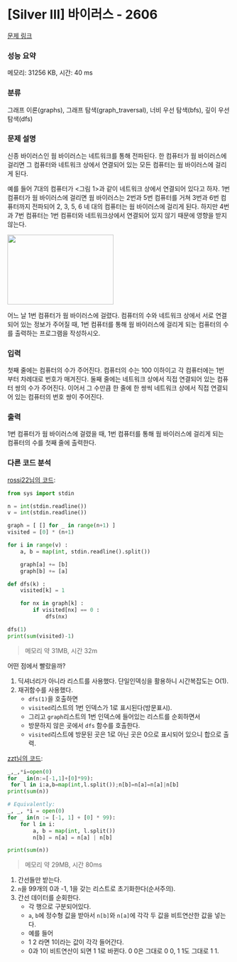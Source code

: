 # [Silver III] 바이러스 - 2606 

[문제 링크](https://www.acmicpc.net/problem/2606) 

### 성능 요약

메모리: 31256 KB, 시간: 40 ms

### 분류

그래프 이론(graphs), 그래프 탐색(graph_traversal), 너비 우선 탐색(bfs), 깊이 우선 탐색(dfs)

### 문제 설명

<p>신종 바이러스인 웜 바이러스는 네트워크를 통해 전파된다. 한 컴퓨터가 웜 바이러스에 걸리면 그 컴퓨터와 네트워크 상에서 연결되어 있는 모든 컴퓨터는 웜 바이러스에 걸리게 된다.</p>

<p>예를 들어 7대의 컴퓨터가 <그림 1>과 같이 네트워크 상에서 연결되어 있다고 하자. 1번 컴퓨터가 웜 바이러스에 걸리면 웜 바이러스는 2번과 5번 컴퓨터를 거쳐 3번과 6번 컴퓨터까지 전파되어 2, 3, 5, 6 네 대의 컴퓨터는 웜 바이러스에 걸리게 된다. 하지만 4번과 7번 컴퓨터는 1번 컴퓨터와 네트워크상에서 연결되어 있지 않기 때문에 영향을 받지 않는다.</p>

<p><img alt="" src="https://www.acmicpc.net/upload/images/zmMEZZ8ioN6rhCdHmcIT4a7.png" style="width: 239px; height: 157px; "></p>

<p>어느 날 1번 컴퓨터가 웜 바이러스에 걸렸다. 컴퓨터의 수와 네트워크 상에서 서로 연결되어 있는 정보가 주어질 때, 1번 컴퓨터를 통해 웜 바이러스에 걸리게 되는 컴퓨터의 수를 출력하는 프로그램을 작성하시오.</p>

### 입력 

 <p>첫째 줄에는 컴퓨터의 수가 주어진다. 컴퓨터의 수는 100 이하이고 각 컴퓨터에는 1번 부터 차례대로 번호가 매겨진다. 둘째 줄에는 네트워크 상에서 직접 연결되어 있는 컴퓨터 쌍의 수가 주어진다. 이어서 그 수만큼 한 줄에 한 쌍씩 네트워크 상에서 직접 연결되어 있는 컴퓨터의 번호 쌍이 주어진다.</p>

### 출력 

 <p>1번 컴퓨터가 웜 바이러스에 걸렸을 때, 1번 컴퓨터를 통해 웜 바이러스에 걸리게 되는 컴퓨터의 수를 첫째 줄에 출력한다.</p>

### 다른 코드 분석
[rossi22님의 코드](https://www.acmicpc.net/source/53099486):
```python
from sys import stdin

n = int(stdin.readline())
v = int(stdin.readline())

graph = [ [] for _ in range(n+1) ]
visited = [0] * (n+1)

for i in range(v) : 
    a, b = map(int, stdin.readline().split())

    graph[a] += [b]
    graph[b] += [a]

def dfs(k) : 
    visited[k] = 1

    for nx in graph[k] : 
        if visited[nx] == 0 : 
            dfs(nx)

dfs(1)
print(sum(visited)-1)
```
> 메모리 약 31MB, 시간 32m

어떤 점에서 빨랐을까?
1. 딕셔너리가 아니라 리스트를 사용했다. 단일인덱싱을 활용하니 시간복잡도는 O(1).
2. 재귀함수를 사용했다.
    - `dfs(1)`을 호출하면
    - `visited`리스트의 1번 인덱스가 1로 표시된다(방문표시).
    - 그리고 `graph`리스트의 1번 인덱스에 들어있는 리스트를 순회하면서
    - 방문하지 않은 곳에서 `dfs` 함수를 호출한다.
    - `visited`리스트에 방문된 곳은 1로 아닌 곳은 0으로 표시되어 있으니 합으로 출력.

[zzt님의 코드](https://www.acmicpc.net/source/20865270):
```python 
_,_,*i=open(0)
for _ in(n:=[-1,1]+[0]*99):
 for l in i:a,b=map(int,l.split());n[b]=n[a]=n[a]|n[b]
print(sum(n))

# Equivalently:
_, _, *i = open(0)
for _ in(n := [-1, 1] + [0] * 99):
    for l in i:
        a, b = map(int, l.split())
        n[b] = n[a] = n[a] | n[b]

print(sum(n))

```
> 메모리 약 29MB, 시간 80ms

1. 간선들만 받는다.
2. `n`을 99개의 0과 -1, 1을 갖는 리스트로 초기화한다(순서주의).
3. 간선 데이터를 순회한다.
    - 각 행으로 구분되어있다.
    - `a`, `b`에 정수형 값을 받아서 `n[b]`와 `n[a]`에 각각 두 값을 비트연산한 값을 넣는다.
    - 예를 들어
    - 1 2 라면 1이라는 값이 각각 들어간다.
    - 0과 1이 비트연산이 되면 1 1로 바뀐다. 0 0은 그대로 0 0, 1 1도 그대로 1 1.